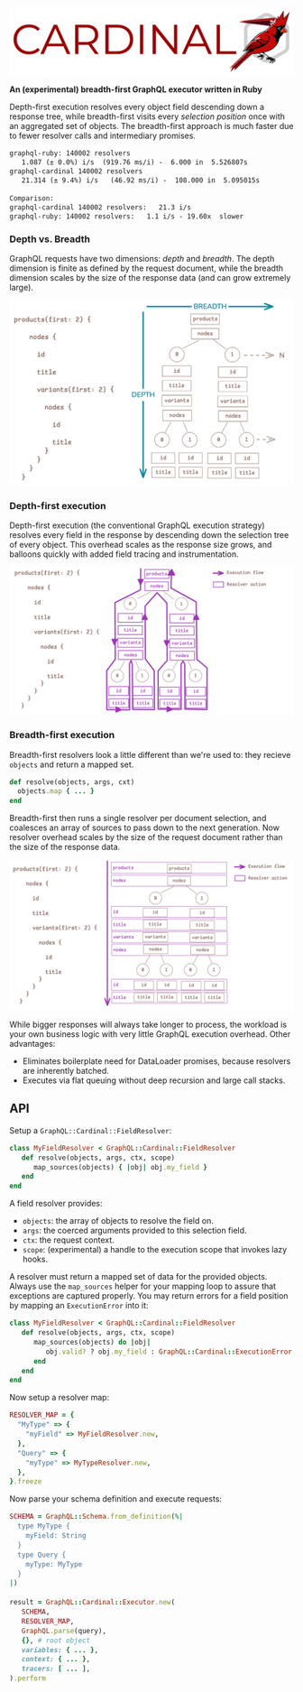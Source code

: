 ![Cardinal](./images/cardinal.png)

**An (experimental) breadth-first GraphQL executor written in Ruby**

Depth-first execution resolves every object field descending down a response tree, while breadth-first visits every _selection position_ once with an aggregated set of objects. The breadth-first approach is much faster due to fewer resolver calls and intermediary promises.

```shell
graphql-ruby: 140002 resolvers
   1.087 (± 0.0%) i/s  (919.76 ms/i) -  6.000 in  5.526807s
graphql-cardinal 140002 resolvers
   21.314 (± 9.4%) i/s   (46.92 ms/i) -  108.000 in  5.095015s

Comparison:
graphql-cardinal 140002 resolvers:   21.3 i/s
graphql-ruby: 140002 resolvers:   1.1 i/s - 19.60x  slower
```

### Depth vs. Breadth

GraphQL requests have two dimensions: _depth_ and _breadth_. The depth dimension is finite as defined by the request document, while the breadth dimension scales by the size of the response data (and can grow extremely large).

![Breadth/Depth](./images/breadth-depth.png)

### Depth-first execution

Depth-first execution (the conventional GraphQL execution strategy) resolves every field in the response by descending down the selection tree of every object. This overhead scales as the response size grows, and balloons quickly with added field tracing and instrumentation.

![Depth](./images/depth-first.png)

### Breadth-first execution

Breadth-first resolvers look a little different than we're used to: they recieve `objects` and return a mapped set.

```ruby
def resolve(objects, args, cxt)
  objects.map { ... }
end
```

Breadth-first then runs a single resolver per document selection, and coalesces an array of sources to pass down to the next generation. Now resolver overhead scales by the size of the request document rather than the size of the response data.

![Breadth](./images/breadth-first.png)

While bigger responses will always take longer to process, the workload is your own business logic with very little GraphQL execution overhead. Other advantages:

* Eliminates boilerplate need for DataLoader promises, because resolvers are inherently batched.
* Executes via flat queuing without deep recursion and large call stacks.

## API

Setup a `GraphQL::Cardinal::FieldResolver`:

```ruby
class MyFieldResolver < GraphQL::Cardinal::FieldResolver
   def resolve(objects, args, ctx, scope)
      map_sources(objects) { |obj| obj.my_field }
   end
end
```

A field resolver provides:

* `objects`: the array of objects to resolve the field on.
* `args`: the coerced arguments provided to this selection field.
* `ctx`: the request context.
* `scope`: (experimental) a handle to the execution scope that invokes lazy hooks.

A resolver must return a mapped set of data for the provided objects. Always use the `map_sources` helper for your mapping loop to assure that exceptions are captured properly. You may return errors for a field position by mapping an `ExecutionError` into it:

```ruby
class MyFieldResolver < GraphQL::Cardinal::FieldResolver
   def resolve(objects, args, ctx, scope)
      map_sources(objects) do |obj|
         obj.valid? ? obj.my_field : GraphQL::Cardinal::ExecutionError.new("Object field not valid")
      end
   end
end
```

Now setup a resolver map:

```ruby
RESOLVER_MAP = {
  "MyType" => {
    "myField" => MyFieldResolver.new,
  },
  "Query" => {
    "myType" => MyTypeResolver.new,
  },
}.freeze
```

Now parse your schema definition and execute requests:

```ruby
SCHEMA = GraphQL::Schema.from_definition(%|
  type MyType {
    myField: String
  }
  type Query {
    myType: MyType
  }
|)

result = GraphQL::Cardinal::Executor.new(
   SCHEMA,
   RESOLVER_MAP,
   GraphQL.parse(query),
   {}, # root object
   variables: { ... },
   context: { ... },
   tracers: [ ... ],
).perform
```
